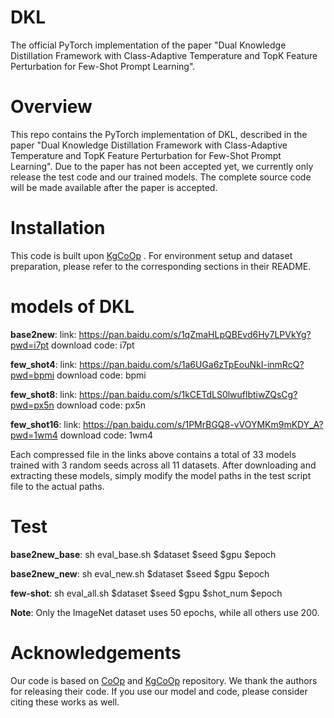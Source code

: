 # DKL

The official PyTorch implementation of the paper "Dual Knowledge Distillation Framework with Class-Adaptive Temperature and TopK Feature Perturbation for Few-Shot Prompt Learning".

# Overview
This repo contains the PyTorch implementation of DKL, described in the paper "Dual Knowledge Distillation Framework with Class-Adaptive Temperature and TopK Feature Perturbation for Few-Shot Prompt Learning". Due to the paper has not been accepted yet, we currently only release the test code and our trained models. The complete source code will be made available after the paper is accepted.


# Installation
This code is built upon [KgCoOp](https://github.com/htyao89/KgCoOp) . For environment setup and dataset preparation, please refer to the corresponding sections in their README.


# models of DKL
**base2new**: link: https://pan.baidu.com/s/1qZmaHLpQBEvd6Hy7LPVkYg?pwd=i7pt download code: i7pt

**few_shot4**: link: https://pan.baidu.com/s/1a6UGa6zTpEouNkI-inmRcQ?pwd=bpmi download code: bpmi

**few_shot8**: link: https://pan.baidu.com/s/1kCETdLS0lwuflbtiwZQsCg?pwd=px5n download code: px5n

**few_shot16**: link: https://pan.baidu.com/s/1PMrBGQ8-vVOYMKm9mKDY_A?pwd=1wm4 download code: 1wm4

Each compressed file in the links above contains a total of 33 models trained with 3 random seeds across all 11 datasets. After downloading and extracting these models, simply modify the model paths in the test script file to the actual paths.

# Test
**base2new_base**: sh eval_base.sh $dataset $seed $gpu $epoch

**base2new_new**: sh eval_new.sh $dataset $seed $gpu $epoch

**few-shot**: sh eval_all.sh $dataset $seed $gpu $shot_num $epoch

**Note**: Only the ImageNet dataset uses 50 epochs, while all others use 200.

# Acknowledgements
Our code is based on [CoOp](https://github.com/KaiyangZhou/CoOp) and [KgCoOp](https://github.com/htyao89/KgCoOp) repository. We thank the authors for releasing their code. If you use our model and code, please consider citing these works as well.

